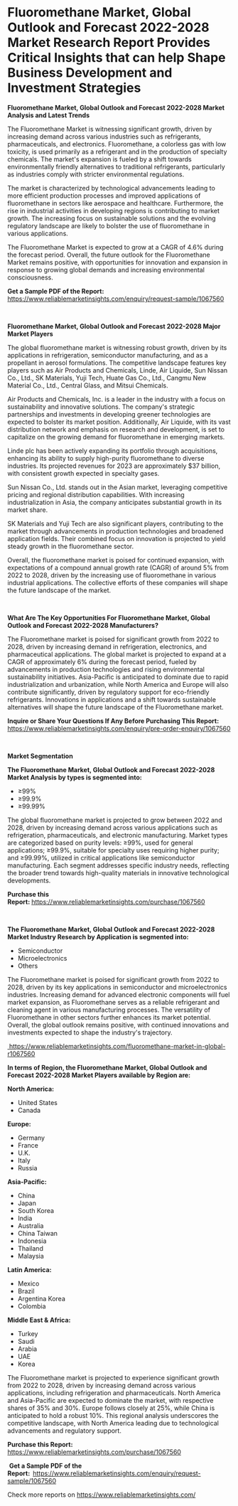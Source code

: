 <p><h1>Fluoromethane Market, Global Outlook and Forecast 2022-2028 Market Research Report Provides Critical Insights that can help Shape Business Development and Investment Strategies</h1></p><p><strong>Fluoromethane Market, Global Outlook and Forecast 2022-2028 Market Analysis and Latest Trends</strong></p>
<p><p>The Fluoromethane Market is witnessing significant growth, driven by increasing demand across various industries such as refrigerants, pharmaceuticals, and electronics. Fluoromethane, a colorless gas with low toxicity, is used primarily as a refrigerant and in the production of specialty chemicals. The market's expansion is fueled by a shift towards environmentally friendly alternatives to traditional refrigerants, particularly as industries comply with stricter environmental regulations.</p><p>The market is characterized by technological advancements leading to more efficient production processes and improved applications of fluoromethane in sectors like aerospace and healthcare. Furthermore, the rise in industrial activities in developing regions is contributing to market growth. The increasing focus on sustainable solutions and the evolving regulatory landscape are likely to bolster the use of fluoromethane in various applications. </p><p>The Fluoromethane Market is expected to grow at a CAGR of 4.6% during the forecast period. Overall, the future outlook for the Fluoromethane Market remains positive, with opportunities for innovation and expansion in response to growing global demands and increasing environmental consciousness.</p></p>
<p><strong>Get a Sample PDF of the Report:&nbsp;</strong> <a href="https://www.reliablemarketinsights.com/enquiry/request-sample/1067560?utm_campaign=2938&utm_medium=2&utm_source=Github&utm_content=ia&utm_term=21032025&utm_id=fluoromethane-market-global-outlook-and-forecast-2022-2028">https://www.reliablemarketinsights.com/enquiry/request-sample/1067560</a></p>
<p>&nbsp;</p>
<p><strong>Fluoromethane Market, Global Outlook and Forecast 2022-2028 Major Market Players</strong></p>
<p><p>The global fluoromethane market is witnessing robust growth, driven by its applications in refrigeration, semiconductor manufacturing, and as a propellant in aerosol formulations. The competitive landscape features key players such as Air Products and Chemicals, Linde, Air Liquide, Sun Nissan Co., Ltd., SK Materials, Yuji Tech, Huate Gas Co., Ltd., Cangmu New Material Co., Ltd., Central Glass, and Mitsui Chemicals.</p><p>Air Products and Chemicals, Inc. is a leader in the industry with a focus on sustainability and innovative solutions. The company's strategic partnerships and investments in developing greener technologies are expected to bolster its market position. Additionally, Air Liquide, with its vast distribution network and emphasis on research and development, is set to capitalize on the growing demand for fluoromethane in emerging markets.</p><p>Linde plc has been actively expanding its portfolio through acquisitions, enhancing its ability to supply high-purity fluoromethane to diverse industries. Its projected revenues for 2023 are approximately $37 billion, with consistent growth expected in specialty gases.</p><p>Sun Nissan Co., Ltd. stands out in the Asian market, leveraging competitive pricing and regional distribution capabilities. With increasing industrialization in Asia, the company anticipates substantial growth in its market share.</p><p>SK Materials and Yuji Tech are also significant players, contributing to the market through advancements in production technologies and broadened application fields. Their combined focus on innovation is projected to yield steady growth in the fluoromethane sector.</p><p>Overall, the fluoromethane market is poised for continued expansion, with expectations of a compound annual growth rate (CAGR) of around 5% from 2022 to 2028, driven by the increasing use of fluoromethane in various industrial applications. The collective efforts of these companies will shape the future landscape of the market.</p></p>
<p>&nbsp;</p>
<p><strong>What Are The Key Opportunities For Fluoromethane Market, Global Outlook and Forecast 2022-2028 Manufacturers?</strong></p>
<p><p>The Fluoromethane market is poised for significant growth from 2022 to 2028, driven by increasing demand in refrigeration, electronics, and pharmaceutical applications. The global market is projected to expand at a CAGR of approximately 6% during the forecast period, fueled by advancements in production technologies and rising environmental sustainability initiatives. Asia-Pacific is anticipated to dominate due to rapid industrialization and urbanization, while North America and Europe will also contribute significantly, driven by regulatory support for eco-friendly refrigerants. Innovations in applications and a shift towards sustainable alternatives will shape the future landscape of the Fluoromethane market.</p></p>
<p><strong>Inquire or Share Your Questions If Any Before Purchasing This Report:</strong> <a href="https://www.reliablemarketinsights.com/enquiry/pre-order-enquiry/1067560?utm_campaign=2938&utm_medium=2&utm_source=Github&utm_content=ia&utm_term=21032025&utm_id=fluoromethane-market-global-outlook-and-forecast-2022-2028">https://www.reliablemarketinsights.com/enquiry/pre-order-enquiry/1067560</a></p>
<p>&nbsp;</p>
<p><strong>Market Segmentation</strong></p>
<p><strong>The Fluoromethane Market, Global Outlook and Forecast 2022-2028 Market Analysis by types is segmented into:</strong></p>
<p><ul><li>≥99%</li><li>≥99.9%</li><li>≥99.99%</li></ul></p>
<p><p>The global fluoromethane market is projected to grow between 2022 and 2028, driven by increasing demand across various applications such as refrigeration, pharmaceuticals, and electronic manufacturing. Market types are categorized based on purity levels: ≥99%, used for general applications; ≥99.9%, suitable for specialty uses requiring higher purity; and ≥99.99%, utilized in critical applications like semiconductor manufacturing. Each segment addresses specific industry needs, reflecting the broader trend towards high-quality materials in innovative technological developments.</p></p>
<p><strong>Purchase this Report:&nbsp;</strong><a href="https://www.reliablemarketinsights.com/purchase/1067560?utm_campaign=2938&utm_medium=2&utm_source=Github&utm_content=ia&utm_term=21032025&utm_id=fluoromethane-market-global-outlook-and-forecast-2022-2028">https://www.reliablemarketinsights.com/purchase/1067560</a></p>
<p>&nbsp;</p>
<p><strong>The Fluoromethane Market, Global Outlook and Forecast 2022-2028 Market Industry Research by Application is segmented into:</strong></p>
<p><ul><li>Semiconductor</li><li>Microelectronics</li><li>Others</li></ul></p>
<p><p>The Fluoromethane market is poised for significant growth from 2022 to 2028, driven by its key applications in semiconductor and microelectronics industries. Increasing demand for advanced electronic components will fuel market expansion, as Fluoromethane serves as a reliable refrigerant and cleaning agent in various manufacturing processes. The versatility of Fluoromethane in other sectors further enhances its market potential. Overall, the global outlook remains positive, with continued innovations and investments expected to shape the industry's trajectory.</p></p>
<p><a href="https://www.reliablemarketinsights.com/fluoromethane-market-in-global-r1067560?utm_campaign=2938&utm_medium=2&utm_source=Github&utm_content=ia&utm_term=21032025&utm_id=fluoromethane-market-global-outlook-and-forecast-2022-2028">&nbsp;https://www.reliablemarketinsights.com/fluoromethane-market-in-global-r1067560</a></p>
<p><strong>In terms of Region, the Fluoromethane Market, Global Outlook and Forecast 2022-2028 Market Players available by Region are:</strong></p>
<p>
    <p> <strong> North America: </strong>
        <ul>
            <li>United States</li>
            <li>Canada</li>
        </ul>
        </p> 
    <p> <strong> Europe: </strong>
        <ul>
            <li>Germany</li>
            <li>France</li>
            <li>U.K.</li>
            <li>Italy</li>
            <li>Russia</li>
        </ul>
        </p> 
    <p> <strong> Asia-Pacific: </strong>
        <ul>
            <li>China</li>
            <li>Japan</li>
            <li>South Korea</li>
            <li>India</li>
            <li>Australia</li>
            <li>China Taiwan</li>
            <li>Indonesia</li>
            <li>Thailand</li>
            <li>Malaysia</li>
        </ul>
        </p> 
    <p> <strong> Latin America: </strong>
        <ul>
            <li>Mexico</li>
            <li>Brazil</li>
            <li>Argentina Korea</li>
            <li>Colombia</li>
        </ul>
        </p> 
    <p> <strong> Middle East & Africa: </strong>
        <ul>
            <li>Turkey</li>
            <li>Saudi</li>
            <li>Arabia</li>
            <li>UAE</li>
            <li>Korea</li>
        </ul>
    </p>
    </p>
<p><p>The Fluoromethane market is projected to experience significant growth from 2022 to 2028, driven by increasing demand across various applications, including refrigeration and pharmaceuticals. North America and Asia-Pacific are expected to dominate the market, with respective shares of 35% and 30%. Europe follows closely at 25%, while China is anticipated to hold a robust 10%. This regional analysis underscores the competitive landscape, with North America leading due to technological advancements and regulatory support.</p></p>
<p><strong>Purchase this Report: </strong><a href="https://www.reliablemarketinsights.com/purchase/1067560?utm_campaign=2938&utm_medium=2&utm_source=Github&utm_content=ia&utm_term=21032025&utm_id=fluoromethane-market-global-outlook-and-forecast-2022-2028">https://www.reliablemarketinsights.com/purchase/1067560</a></p>
<p>&nbsp;<strong>Get a Sample PDF of the Report:&nbsp;&nbsp;</strong><a href="https://www.reliablemarketinsights.com/enquiry/request-sample/1067560?utm_campaign=2938&utm_medium=2&utm_source=Github&utm_content=ia&utm_term=21032025&utm_id=fluoromethane-market-global-outlook-and-forecast-2022-2028">https://www.reliablemarketinsights.com/enquiry/request-sample/1067560</a></p>
<p><strong></strong></p>
<p>Check more reports on <a href="https://www.reliablemarketinsights.com/?utm_campaign=2938&utm_medium=2&utm_source=Github&utm_content=ia&utm_term=21032025&utm_id=fluoromethane-market-global-outlook-and-forecast-2022-2028">https://www.reliablemarketinsights.com/</a></p>